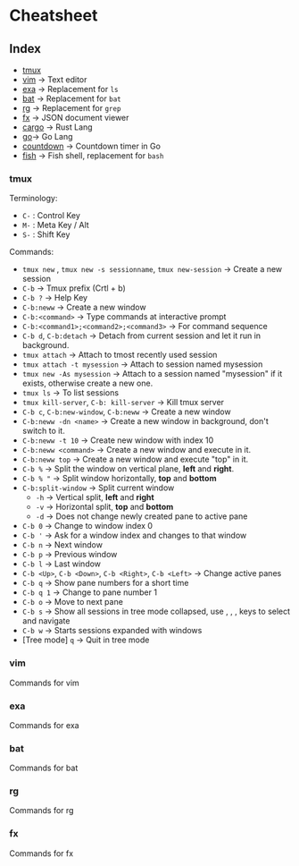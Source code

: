 # Cheatsheet

## Index
  - [tmux](#tmux)
  - [vim](#vim) -> Text editor
  - [exa](#exa) -> Replacement for `ls`
  - [bat](#bat) -> Replacement for `bat`
  - [rg](#rg) -> Replacement for `grep`
  - [fx](#fx) -> JSON document viewer
  - [cargo](#cargo) -> Rust Lang
  - [go](#go)-> Go Lang
  - [countdown](#countdown) -> Countdown timer in Go
  - [fish](#fish) -> Fish shell, replacement for `bash`

### tmux
Terminology:
  - `C-` : Control Key
  - `M-` : Meta Key / Alt
  - `S-` : Shift Key
  
Commands:
  - `tmux new` , `tmux new -s sessionname`, `tmux new-session` -> Create a new session
  - `C-b` -> Tmux prefix (Crtl + b)
  - `C-b ?` -> Help Key
  - `C-b:neww` -> Create a new window
  - `C-b:<command>` -> Type commands at interactive prompt
  - `C-b:<command1>;<command2>;<command3>` -> For command sequence
  - `C-b d`, `C-b:detach` -> Detach from current session and let it run in background.
  - `tmux attach` -> Attach to tmost recently used session
  - `tmux attach -t mysession` -> Attach to session named mysession
  - `tmux new -As mysession` -> Attach to a session named "mysession" if it exists, otherwise create a new one.
  - `tmux ls` -> To list sessions
  - `tmux kill-server`, `C-b: kill-server` -> Kill tmux server
  - `C-b c`, `C-b:new-window`, `C-b:neww` -> Create a new window
  - `C-b:neww -dn <name>` -> Create a new window in background, don't switch to it.
  - `C-b:neww -t 10` -> Create new window with index 10
  - `C-b:neww <command>` -> Create a new window and execute <command> in it.
  - `C-b:neww top` -> Create a new window and execute "top" in it.
  - `C-b %` -> Split the window on vertical plane, **left** and **right**.
  - `C-b % "` -> Split window horizontally, **top** and **bottom**
  - `C-b:split-window` -> Split current window
    - `-h` -> Vertical split, **left** and **right**
    - `-v` -> Horizontal split, **top** and **bottom**
    - `-d` -> Does not change newly created pane to active pane
  - `C-b 0` -> Change to window index 0
  - `C-b '` -> Ask for a window index and changes to that window
  - `C-b n` -> Next window
  - `C-b p` -> Previous window
  - `C-b l` -> Last window
  - `C-b <Up>`, `C-b <Down>`, `C-b <Right>`, `C-b <Left>` -> Change active panes
  - `C-b q` -> Show pane numbers for a short time
  - `C-b q 1` -> Change to pane number 1
  - `C-b o` -> Move to next pane
  - `C-b s` -> Show all sessions in tree mode collapsed, use <Up>, <Down>, <Right>, <Enter> keys to select and navigate
  - `C-b w` -> Starts sessions expanded with windows
  - [Tree mode] `q` -> Quit in tree mode

### vim
Commands for vim

### exa
Commands for exa

### bat
Commands for bat

### rg
Commands for rg

### fx
Commands for fx
